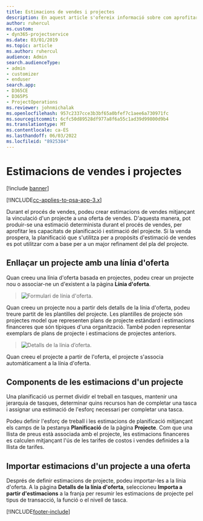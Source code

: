 ```yaml
---
title: Estimacions de vendes i projectes
description: En aquest article s'ofereix informació sobre com aprofitar el calendari i les estimacions en el procés de venda.
author: ruhercul
ms.custom:
- dyn365-projectservice
ms.date: 03/01/2019
ms.topic: article
ms.author: ruhercul
audience: Admin
search.audienceType:
- admin
- customizer
- enduser
search.app:
- D365CE
- D365PS
- ProjectOperations
ms.reviewer: johnmichalak
ms.openlocfilehash: 957c2337cce3b3bf65a0bfef7c1aee6a730971fc
ms.sourcegitcommit: 6cfc50d89528df977a8f6a55c1ad39d99800d9b4
ms.translationtype: MT
ms.contentlocale: ca-ES
ms.lasthandoff: 06/03/2022
ms.locfileid: "8925384"
---
```

# <a name="sales-estimates-and-projects"></a>Estimacions de vendes i projectes

[!include [banner](../includes/psa-now-project-operations.md)]

[!INCLUDE[cc-applies-to-psa-app-3.x](../includes/cc-applies-to-psa-app-3x.md)]

Durant el procés de vendes, podeu crear estimacions de vendes mitjançant la vinculació d'un projecte a una oferta de vendes. D'aquesta manera, pot produir-se una estimació determinista durant el procés de vendes, per aprofitar les capacitats de planificació i estimació del projecte. Si la venda prospera, la planificació que s'utilitza per a propòsits d'estimació de vendes es pot utilitzar com a base per a un major refinament del pla del projecte.

## <a name="linking-a-project-to-a-quote-line"></a>Enllaçar un projecte amb una línia d'oferta

Quan creeu una línia d'oferta basada en projectes, podeu crear un projecte nou o associar-ne un d'existent a la pàgina **Línia d'oferta**. 

> ![Formulari de línia d'oferta.](media/project-8.png)
 
Quan creeu un projecte nou a partir dels detalls de la línia d'oferta, podeu treure partit de les plantilles del projecte. Les plantilles de projecte són projectes model que representen plans de projecte estàndard i estimacions financeres que són típiques d'una organització. També poden representar exemplars de plans de projecte i estimacions de projectes anteriors.

> ![Detalls de la línia d’oferta.](media/project-9.png)
  
Quan creeu el projecte a partir de l'oferta, el projecte s'associa automàticament a la línia d'oferta.

## <a name="components-of-estimates-in-a-project"></a>Components de les estimacions d'un projecte

Una planificació us permet dividir el treball en tasques, mantenir una jerarquia de tasques, determinar quins recursos han de completar una tasca i assignar una estimació de l'esforç necessari per completar una tasca.

Podeu definir l'esforç de treball i les estimacions de planificació mitjançant els camps de la pestanya **Planificació** de la pàgina **Projecte**. Com que una llista de preus està associada amb el projecte, les estimacions financeres es calculen mitjançant l'ús de les tarifes de costos i vendes definides a la llista de tarifes.

## <a name="importing-estimates-from-a-project-into-a-quote"></a>Importar estimacions d'un projecte a una oferta

Després de definir estimacions de projecte, podeu importar-les a la línia d'oferta. A la pàgina **Detalls de la línia d'oferta**, seleccioneu **Importa a partir d'estimacions** a la franja per resumir les estimacions de projecte pel tipus de transacció, la funció o el nivell de tasca.


[!INCLUDE[footer-include](../includes/footer-banner.md)]
